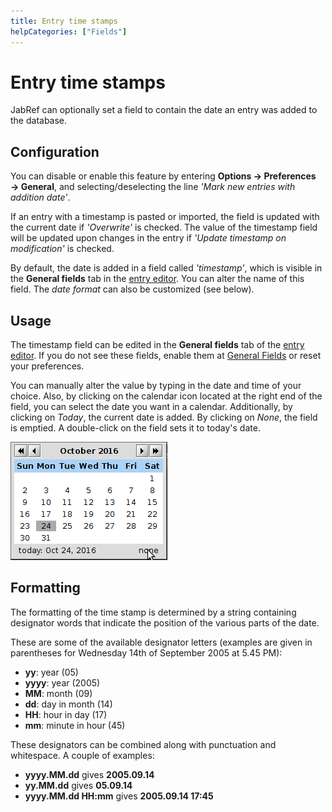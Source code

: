 ```yaml
---
title: Entry time stamps
helpCategories: ["Fields"]
---
```


# Entry time stamps

JabRef can optionally set a field to contain the date an entry was added to the database.

## Configuration

You can disable or enable this feature by entering **Options → Preferences → General**, and selecting/deselecting the line *'Mark new entries with addition date'*.

If an entry with a timestamp is pasted or imported, the field is updated with the current date if *'Overwrite'* is checked. The value of the timestamp field will be updated upon changes in the entry if *'Update timestamp on modification'* is checked.

By default, the date is added in a field called *'timestamp'*, which is visible in the **General fields** tab in the [entry editor](EntryEditor). You can alter the name of this field.
The *date format* can also be customized (see below).

## Usage

The timestamp field can be edited in the **General fields** tab of the [entry editor](EntryEditor).
If you do not see these fields, enable them at [General Fields](GeneralFields) or reset your preferences.

You can manually alter the value by typing in the date and time of your choice. Also, by clicking on the calendar icon located at the right end of the field, you can select the date you want in a calendar. Additionally, by clicking on *Today*, the current date is added. By clicking on *None*, the field is emptied. A double-click on the field sets it to today's date.

![Screenshot of the calendar](./images/TimeStamp-Calendar.png)

## Formatting

The formatting of the time stamp is determined by a string containing designator words that indicate the position of the various parts of the date.

These are some of the available designator letters (examples are given in parentheses for Wednesday 14th of September 2005 at 5.45 PM):

-   **yy**: year (05)
-   **yyyy**: year (2005)
-   **MM**: month (09)
-   **dd**: day in month (14)
-   **HH**: hour in day (17)
-   **mm**: minute in hour (45)

These designators can be combined along with punctuation and whitespace. A couple of examples:

-   **yyyy.MM.dd** gives **2005.09.14**
-   **yy.MM.dd** gives **05.09.14**
-   **yyyy.MM.dd HH:mm** gives **2005.09.14 17:45**
